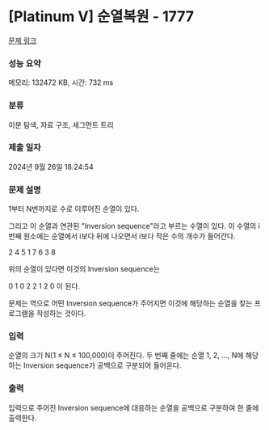 # [Platinum V] 순열복원 - 1777 

[문제 링크](https://www.acmicpc.net/problem/1777) 

### 성능 요약

메모리: 132472 KB, 시간: 732 ms

### 분류

이분 탐색, 자료 구조, 세그먼트 트리

### 제출 일자

2024년 9월 26일 18:24:54

### 문제 설명

<p>1부터 N번까지로 수로 이루어진 순열이 있다.</p>

<p>그리고 이 순열과 연관된 "Inversion sequence"라고 부르는 수열이 있다. 이 수열의 i번째 원소에는 순열에서 i보다 뒤에 나오면서 i보다 작은 수의 개수가 들어간다.</p>

<p>2  4  5  1  7  6  3  8</p>

<p>위의 순열이 있다면 이것의 Inversion sequence는</p>

<p>0  1  0  2  2  1  2  0 이 된다.</p>

<p>문제는 역으로 어떤 Inversion sequence가 주어지면 이것에 해당하는 순열을 찾는 프로그램을 작성하는 것이다.</p>

### 입력 

 <p>순열의 크기 N(1 ≤ N ≤ 100,000)이 주어진다. 두 번째 줄에는 순열 1, 2, …, N에 해당하는 Inversion sequence가 공백으로 구분되어 들어온다.</p>

### 출력 

 <p>입력으로 주어진 Inversion sequence에 대응하는 순열을 공백으로 구분하여 한 줄에 출력한다.</p>

